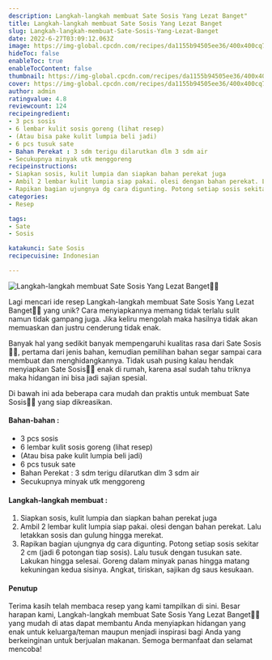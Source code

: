 ```yaml
---
description: Langkah-langkah membuat Sate Sosis Yang Lezat Banget"
title: Langkah-langkah membuat Sate Sosis Yang Lezat Banget
slug: Langkah-langkah-membuat-Sate-Sosis-Yang-Lezat-Banget
date: 2022-6-27T03:09:12.063Z
image: https://img-global.cpcdn.com/recipes/da1155b94505ee36/400x400cq70/photo.jpg
hideToc: false
enableToc: true
enableTocContent: false
thumbnail: https://img-global.cpcdn.com/recipes/da1155b94505ee36/400x400cq70/photo.jpg
cover: https://img-global.cpcdn.com/recipes/da1155b94505ee36/400x400cq70/photo.jpg
author: admin
ratingvalue: 4.8
reviewcount: 124
recipeingredient:
- 3 pcs sosis
- 6 lembar kulit sosis goreng (lihat resep)
- (Atau bisa pake kulit lumpia beli jadi)
- 6 pcs tusuk sate
- Bahan Perekat : 3 sdm terigu dilarutkan dlm 3 sdm air
- Secukupnya minyak utk menggoreng
recipeinstructions:
- Siapkan sosis, kulit lumpia dan siapkan bahan perekat juga
- Ambil 2 lembar kulit lumpia siap pakai. olesi dengan bahan perekat. Lalu letakkan sosis dan gulung hingga merekat.
- Rapikan bagian ujungnya dg cara digunting. Potong setiap sosis sekitar 2 cm (jadi 6 potongan tiap sosis). Lalu tusuk dengan tusukan sate. Lakukan hingga selesai. Goreng dalam minyak panas hingga matang kekuningan kedua sisinya. Angkat, tiriskan, sajikan dg saus kesukaan.
categories:
- Resep

tags:
- Sate
- Sosis

katakunci: Sate Sosis
recipecuisine: Indonesian

---
```


![Langkah-langkah membuat Sate Sosis Yang Lezat Banget👩‍🍳](https://img-global.cpcdn.com/recipes/da1155b94505ee36/400x400cq70/photo.jpg)

Lagi mencari ide resep Langkah-langkah membuat Sate Sosis Yang Lezat Banget👩‍🍳 yang unik? Cara menyiapkannya memang tidak terlalu sulit namun tidak gampang juga. Jika keliru mengolah maka hasilnya tidak akan memuaskan dan justru cenderung tidak enak.

Banyak hal yang sedikit banyak mempengaruhi kualitas rasa dari Sate Sosis👩‍🍳, pertama dari jenis bahan, kemudian pemilihan bahan segar sampai cara membuat dan menghidangkannya. Tidak usah pusing kalau hendak menyiapkan Sate Sosis👩‍🍳 enak di rumah, karena asal sudah tahu triknya maka hidangan ini bisa jadi sajian spesial.

Di bawah ini ada beberapa cara mudah dan praktis untuk membuat Sate Sosis👩‍🍳 yang siap dikreasikan.

<!--inarticleads1-->

#### Bahan-bahan :

- 3 pcs sosis
- 6 lembar kulit sosis goreng (lihat resep)
- (Atau bisa pake kulit lumpia beli jadi)
- 6 pcs tusuk sate
- Bahan Perekat : 3 sdm terigu dilarutkan dlm 3 sdm air
- Secukupnya minyak utk menggoreng

<!--inarticleads2-->

#### Langkah-langkah membuat :

1. Siapkan sosis, kulit lumpia dan siapkan bahan perekat juga
1. Ambil 2 lembar kulit lumpia siap pakai. olesi dengan bahan perekat. Lalu letakkan sosis dan gulung hingga merekat.
1. Rapikan bagian ujungnya dg cara digunting. Potong setiap sosis sekitar 2 cm (jadi 6 potongan tiap sosis). Lalu tusuk dengan tusukan sate. Lakukan hingga selesai. Goreng dalam minyak panas hingga matang kekuningan kedua sisinya. Angkat, tiriskan, sajikan dg saus kesukaan.

#### Penutup

Terima kasih telah membaca resep yang kami tampilkan di sini. Besar harapan kami, Langkah-langkah membuat Sate Sosis Yang Lezat Banget👩‍🍳 yang mudah di atas dapat membantu Anda menyiapkan hidangan yang enak untuk keluarga/teman maupun menjadi inspirasi bagi Anda yang berkeinginan untuk berjualan makanan. Semoga bermanfaat dan selamat mencoba!